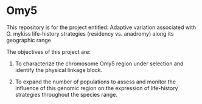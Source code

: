 # Omy5

This repository is for the project entitled: Adaptive variation associated with O. mykiss life-history strategies (residency vs. anadromy) along its geographic range

The objectives of this project are:

1. To characterize the chromosome Omy5 region under selection and identify the physical linkage block.

2. To expand the number of populations to assess and monitor the influence of this genomic region on the expression of life-history strategies throughout the species range.


